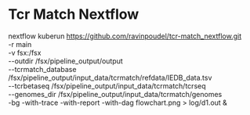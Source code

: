 # Tcr Match Nextflow

nextflow kuberun https://github.com/ravinpoudel/tcr-match_nextflow.git \
-r main \
-v fsx:/fsx \
--outdir /fsx/pipeline_output/output \
--tcrmatch_database /fsx/pipeline_output/input_data/tcrmatch/refdata/IEDB_data.tsv \
--tcrbetaseq /fsx/pipeline_output/input_data/tcrmatch/tcrseq \
--genomes_dir /fsx/pipeline_output/input_data/tcrmatch/genomes \
-bg -with-trace -with-report -with-dag flowchart.png > log/d1.out & 